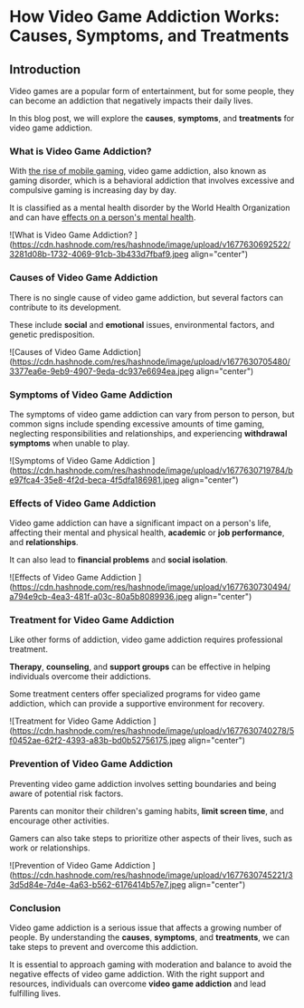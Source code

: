 # How Video Game Addiction Works: Causes, Symptoms, and Treatments

## Introduction

Video games are a popular form of entertainment, but for some people, they can become an addiction that negatively impacts their daily lives.

In this blog post, we will explore the **causes**, **symptoms**, and **treatments** for video game addiction.

### What is Video Game Addiction?

With [the rise of mobile gaming](https://wetechies.hashnode.dev/the-rise-of-mobile-gaming-how-smartphone-games-are-taking-over), video game addiction, also known as gaming disorder, which is a behavioral addiction that involves excessive and compulsive gaming is increasing day by day.

It is classified as a mental health disorder by the World Health Organization and can have [effects on a person's mental health](https://wetechies.hashnode.dev/the-pros-and-cons-of-gaming-examining-the-effects-of-video-games-on-mental-health).

![What is Video Game Addiction? ](https://cdn.hashnode.com/res/hashnode/image/upload/v1677630692522/3281d08b-1732-4069-91cb-3b433d7fbaf9.jpeg align="center")

### Causes of Video Game Addiction

There is no single cause of video game addiction, but several factors can contribute to its development.

These include **social** and **emotional** issues, environmental factors, and genetic predisposition.

![Causes of Video Game Addiction](https://cdn.hashnode.com/res/hashnode/image/upload/v1677630705480/3377ea6e-9eb9-4907-9eda-dc937e6694ea.jpeg align="center")

### Symptoms of Video Game Addiction

The symptoms of video game addiction can vary from person to person, but common signs include spending excessive amounts of time gaming, neglecting responsibilities and relationships, and experiencing **withdrawal symptoms** when unable to play.

![Symptoms of Video Game Addiction ](https://cdn.hashnode.com/res/hashnode/image/upload/v1677630719784/be97fca4-35e8-4f2d-beca-4f5dfa186981.jpeg align="center")

### Effects of Video Game Addiction

Video game addiction can have a significant impact on a person's life, affecting their mental and physical health, **academic** or **job performance**, and **relationships**.

It can also lead to **financial problems** and **social isolation**.

![Effects of Video Game Addiction ](https://cdn.hashnode.com/res/hashnode/image/upload/v1677630730494/a794e9cb-4ea3-481f-a03c-80a5b8089936.jpeg align="center")

### Treatment for Video Game Addiction

Like other forms of addiction, video game addiction requires professional treatment.

**Therapy**, **counseling**, and **support groups** can be effective in helping individuals overcome their addictions.

Some treatment centers offer specialized programs for video game addiction, which can provide a supportive environment for recovery.

![Treatment for Video Game Addiction ](https://cdn.hashnode.com/res/hashnode/image/upload/v1677630740278/5f0452ae-62f2-4393-a83b-bd0b52756175.jpeg align="center")

### Prevention of Video Game Addiction

Preventing video game addiction involves setting boundaries and being aware of potential risk factors.

Parents can monitor their children's gaming habits, **limit screen time**, and encourage other activities.

Gamers can also take steps to prioritize other aspects of their lives, such as work or relationships.

![Prevention of Video Game Addiction ](https://cdn.hashnode.com/res/hashnode/image/upload/v1677630745221/33d5d84e-7d4e-4a63-b562-6176414b57e7.jpeg align="center")

### Conclusion

Video game addiction is a serious issue that affects a growing number of people. By understanding the **causes**, **symptoms**, and **treatments**, we can take steps to prevent and overcome this addiction.

It is essential to approach gaming with moderation and balance to avoid the negative effects of video game addiction. With the right support and resources, individuals can overcome **video game addiction** and lead fulfilling lives.